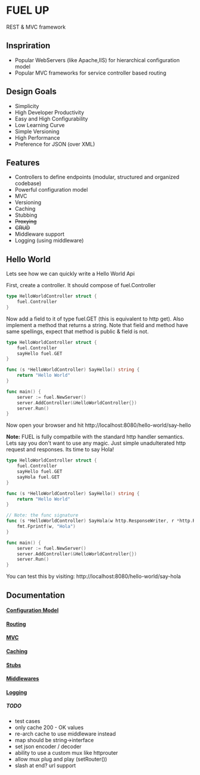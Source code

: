 # FUEL UP
REST & MVC framework

## Inspriration
- Popular WebServers (like Apache,IIS) for hierarchical configuration model
- Popular MVC frameworks for service controller based routing

## Design Goals
- Simplicity
- High Developer Productivity
- Easy and High Configurability
- Low Learning Curve
- Simple Versioning
- High Performance
- Preference for JSON (over XML)

## Features
- Controllers to define endpoints (modular, structured and organized codebase)
- Powerful configuration model
- MVC
- Versioning
- Caching
- Stubbing
- ~~Proxying~~
- ~~CRUD~~
- Middleware support
- Logging (using middleware)

## Hello World

Lets see how we can quickly write a Hello World Api

First, create a controller. It should compose of fuel.Controller

```go
type HelloWorldController struct {
	fuel.Controller
}
```

Now add a field to it of type fuel.GET (this is equivalent to http get). Also implement a method that returns a string. Note that field and method have same spellings, expect that method is public & field is not.

```go
type HelloWorldController struct {
	fuel.Controller
	sayHello fuel.GET
}

func (s *HelloWorldController) SayHello() string {
	return "Hello World"
}

func main() {
	server := fuel.NewServer()
	server.AddController(&HelloWorldController{})
	server.Run()
}
```
Now open your browser and hit http://localhost:8080/hello-world/say-hello

**Note:** FUEL is fully compatbile with the standard http handler semantics. Lets say you don't want to use any magic. Just simple unadulterated http request and responses. Its time to say Hola!

```go
type HelloWorldController struct {
	fuel.Controller
	sayHello fuel.GET
	sayHola fuel.GET
}

func (s *HelloWorldController) SayHello() string {
	return "Hello World"
}

// Note: the func signature
func (s *HelloWorldController) SayHola(w http.ResponseWriter, r *http.Request) {
	fmt.Fprintf(w, "Hola")
}

func main() {
	server := fuel.NewServer()
	server.AddController(&HelloWorldController{})
	server.Run()
}
```
You can test this by visiting: http://localhost:8080/hello-world/say-hola

## Documentation

#### [Configuration Model](./docs/configuration.md)
#### [Routing](./docs/routing.md)
#### [MVC](./docs/mvc.md)
#### [Caching](./docs/caching.md)
#### [Stubs](./docs/stub.md)
#### [Middlewares](./docs/middleware.md)
#### [Logging](./docs/logging.md)



##### TODO
- test cases
- only cache 200 - OK values
- re-arch cache to use middleware instead
- map should be string->interface
- set json encoder / decoder
- ability to use a custom mux like httprouter
- allow mux plug and play (setRouter())
- slash at end? url support

